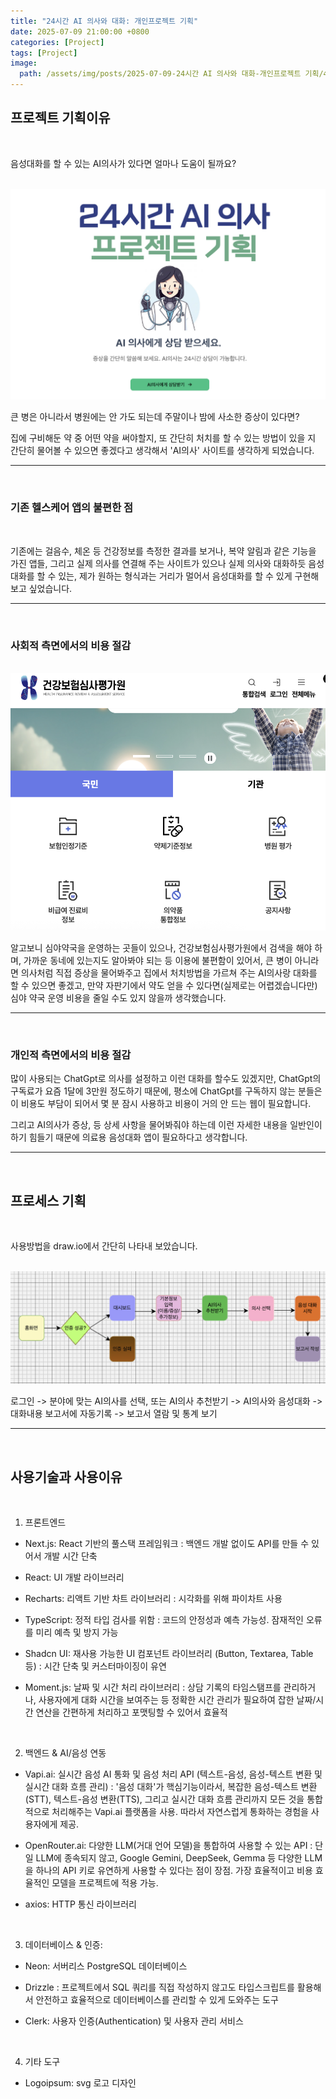 ```yaml
---
title: "24시간 AI 의사와 대화: 개인프로젝트 기획"
date: 2025-07-09 21:00:00 +0800
categories: [Project]
tags: [Project]
image:
  path: /assets/img/posts/2025-07-09-24시간 AI 의사와 대화-개인프로젝트 기획/4.png
---
```


## 프로젝트 기획이유

<br>

음성대화를 할 수 있는 AI의사가 있다면 얼마나 도움이 될까요?

<br>


<img src="/assets/img/posts/2025-07-09-24시간 AI 의사와 대화-개인프로젝트 기획/1.png" alt="기획">

<br>

큰 병은 아니라서 병원에는 안 가도 되는데 주말이나 밤에 사소한 증상이 있다면?

집에 구비해둔 약 중 어떤 약을 써야할지, 또 간단히 처치를 할 수 있는 방법이 있을 지 간단히 물어볼 수 있으면 좋겠다고 생각해서 'AI의사' 사이트를 생각하게 되었습니다.

<hr>
<br>

### 기존 헬스케어 앱의 불편한 점

<br>

기존에는 걸음수, 체온 등 건강정보를 측정한 결과를 보거나, 복약 알림과 같은 기능을 가진 앱들, 그리고 실제 의사를 연결해 주는 사이트가 있으나 실제 의사와 대화하듯 음성대화를 할 수 있는, 제가 원하는 형식과는 거리가 멀어서 음성대화를 할 수 있게 구현해보고 싶었습니다.

<hr>
<br>

### 사회적 측면에서의 비용 절감

<br>

<img src="/assets/img/posts/2025-07-09-24시간 AI 의사와 대화-개인프로젝트 기획/2.png" alt="website">

알고보니 심야약국을 운영하는 곳들이 있으나, 건강보험심사평가원에서 검색을 해야 하며, 가까운 동네에 있는지도 알아봐야 되는 등 이용에 불편함이 있어서, 큰 병이 아니라면 의사처럼 직접 증상을 물어봐주고 집에서 처치방법을 가르쳐 주는 AI의사랑 대화를 할 수 있으면 좋겠고, 만약 자판기에서 약도 얻을 수 있다면(실제로는 어렵겠습니다만) 심야 약국 운영 비용을 줄일 수도 있지 않을까 생각했습니다.

<hr>
<br>

### 개인적 측면에서의 비용 절감

많이 사용되는 ChatGpt로 의사를 설정하고 이런 대화를 할수도 있겠지만, ChatGpt의 구독료가 요즘 1달에 3만원 정도하기 때문에, 평소에 ChatGpt를 구독하지 않는 분들은 이 비용도 부담이 되어서 몇 분 잠시 사용하고 비용이 거의 안 드는 웹이 필요합니다.

그리고 AI의사가 증상, 등 상세 사항을 물어봐줘야 하는데 이런 자세한 내용을 일반인이 하기 힘들기 때문에 의료용 음성대화 앱이 필요하다고 생각합니다.

<hr>
<br>

## 프로세스 기획

<br>

사용방법을 draw.io에서 간단히 나타내 보았습니다.

<br>

<img src="/assets/img/posts/2025-07-09-24시간 AI 의사와 대화-개인프로젝트 기획/3.png" alt="diagram">

로그인 -> 분야에 맞는 AI의사를 선택, 또는 AI의사 추천받기 -> AI의사와 음성대화 -> 대화내용 보고서에 자동기록 -> 보고서 열람 및 통계 보기

<hr>
<br>

## 사용기술과 사용이유

<br>

1) 프론트엔드

- Next.js: React 기반의 풀스택 프레임워크
: 백엔드 개발 없이도 API를 만들 수 있어서 개발 시간 단축

- React: UI 개발 라이브러리

- Recharts: 리액트 기반 차트 라이브러리
: 시각화를 위해 파이차트 사용

- TypeScript: 정적 타입 검사를 위함
: 코드의 안정성과 예측 가능성. 잠재적인 오류를 미리 예측 및 방지 가능

- Shadcn UI: 재사용 가능한 UI 컴포넌트 라이브러리 (Button, Textarea, Table 등)
: 시간 단축 및 커스터마이징이 유연

- Moment.js: 날짜 및 시간 처리 라이브러리
: 상담 기록의 타임스탬프를 관리하거나, 사용자에게 대화 시간을 보여주는 등 정확한 시간 관리가 필요하여 잡한 날짜/시간 연산을 간편하게 처리하고 포맷팅할 수 있어서 효율적

<br>


2) 백엔드 & AI/음성 연동

- Vapi.ai: 실시간 음성 AI 통화 및 음성 처리 API (텍스트-음성, 음성-텍스트 변환 및 실시간 대화 흐름 관리)
: '음성 대화'가 핵심기능이라서, 복잡한 음성-텍스트 변환(STT), 텍스트-음성 변환(TTS), 그리고 실시간 대화 흐름 관리까지 모든 것을 통합적으로 처리해주는 Vapi.ai 플랫폼을 사용. 따라서 자연스럽게 통화하는 경험을 사용자에게 제공.

- OpenRouter.ai: 다양한 LLM(거대 언어 모델)을 통합하여 사용할 수 있는 API
: 단일 LLM에 종속되지 않고, Google Gemini, DeepSeek, Gemma 등 다양한 LLM을 하나의 API 키로 유연하게 사용할 수 있다는 점이 장점. 가장 효율적이고 비용 효율적인 모델을 프로젝트에 적용 가능.

- axios: HTTP 통신 라이브러리

<br>

3) 데이터베이스 & 인증:

- Neon: 서버리스 PostgreSQL 데이터베이스

- Drizzle
: 프로젝트에서 SQL 쿼리를 직접 작성하지 않고도 타입스크립트를 활용해서 안전하고 효율적으로 데이터베이스를 관리할 수 있게 도와주는 도구

- Clerk: 사용자 인증(Authentication) 및 사용자 관리 서비스

<br>


4) 기타 도구

- Logoipsum: svg 로고 디자인












